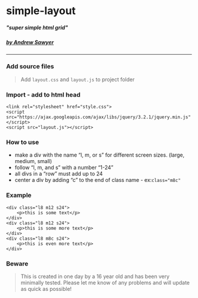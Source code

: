 # simple-layout
##### "super simple html grid"

##### [by Andrew Sawyer](http://andrewjsawyer.com)
---
### Add source files
> Add `layout.css` and `layout.js` to project folder

### Import - add to html head
```
<link rel="stylesheet" href="style.css">
<script src="https://ajax.googleapis.com/ajax/libs/jquery/3.2.1/jquery.min.js"</script>
<script src="layout.js"></script>
```

### How to use
* make a div with the name “l, m, or s” for different screen sizes. (large, medium, small)
* follow “l, m, and s” with a number “1-24”
* all divs in a “row” must add up to 24
* center a div by adding “c” to the end of class name - ex:```class="m8c"```

### Example
```
<div class="l8 m12 s24">
    <p>this is some text</p>
</div>
<div class="l8 m12 s24">
    <p>this is some more text</p>
</div>
<div class="l8 m8c s24">
    <p>this is even more text</p>
</div>
 ```

### Beware
 > This is created in one day by a 16 year old and has been very minimally tested. Please let me know of any problems and will update as quick as possible!
